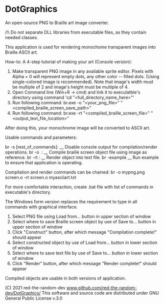 # DotGraphics
An open-source PNG to Braille art image converter.

/!\ Do not separate DLL libraries from executable files, as they contain needed classes.

This application is used for rendering monochome transparent images into Braille ASCII art.

How-to: A 4-step tutorial of making your art (Console version):
1) Make transparent PNG image in any available sprite editor. Pixels with Alpha = 0 will represent empty dots, any other color -- filled dots. (Using single-colored image is recommended). Note that image's width must be multiple of 2 and image's height must be multiple of 4.
2) Open Command line (Win+R -> cmd) and link it to execulatble's directory using command 'cd "<full_directory_name_here>"'
3) Run following command: 
br.exe -o "<your_png_file>" "<compiled_braille_screen_save_path>"
4) Run following command:
br.exe -rt "<compiled_braille_screen_file>" "<output_text_file_location>"

After doing this, your monochrome image will be converted to ASCII art.

Usable commands and parameters:

br -s [rest_of_commands]:
__ Disable console output for compilation/render operations. 
br -o <image> <savepath>:
__ Compile braille screen object file using image as reference.
br -rt <object> <savepath>:
__ Render object into text file.
br -example
__ Run example to ensure that application is operating.

Compilation and render commands can be chained:
br -o mypng.png screen.o -rt screen.o myasciiart.txt

For more comfortable interaction, create .bat file with list of commands in executable's directory.

The Windows form version replaces the requirement to type in all commands with graphical interface.
1. Select PNG file using Load from... button in upper section of window
2. Select where to save Braille screen object by use of Save to... button in upper section of window
3. Click "Construct" button, after which message "Compilation complete!" should appear
4. Select constructed object by use of Load from... button in lower section of window
5. Select where to save text file by use of Save to... button in lower section of window
6. Click "Render" button, after which message "Render complete!" should appear

Compiled objects are usable in both versions of application.

(C) 2021 red-the-random-dev
www.github.com/red-the-random-dev/DotGraphics/
This software and source code are distributed under GNU General Public License v.3.0
